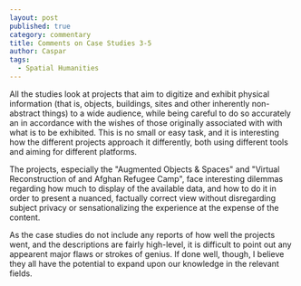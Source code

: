 ```yaml
---
layout: post
published: true
category: commentary
title: Comments on Case Studies 3-5
author: Caspar
tags:
  - Spatial Humanities
---
```

All the studies look at projects that aim to digitize and exhibit physical information (that is, objects, buildings, sites and other inherently non-abstract things) to a wide audience, while being careful to do so accurately an in accordance with the wishes of those originally associated with with what is to be exhibited. This is no small or easy task, and it is interesting how the different projects approach it differently, both using different tools and aiming for different platforms.

The projects, especially the "Augmented Objects & Spaces" and "Virtual Reconstruction of and Afghan Refugee Camp", face interesting dilemmas regarding how much to display of the available data, and how to do it in order to present a nuanced, factually correct view without disregarding subject privacy or sensationalizing the experience at the expense of the content.

As the case studies do not include any reports of how well the projects went, and the descriptions are fairly high-level, it is difficult to point out any appearent major flaws or strokes of genius. If done well, though, I believe they all have the potential to expand upon our knowledge in the relevant fields.
